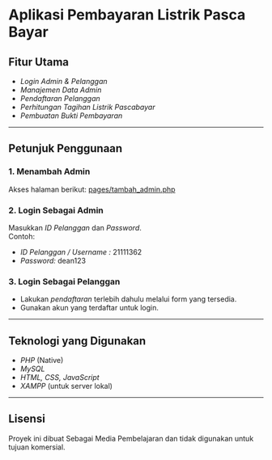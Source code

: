 # Aplikasi Pembayaran Listrik Pasca Bayar

## Fitur Utama

- *Login Admin & Pelanggan*
- *Manajemen Data Admin*
- *Pendaftaran Pelanggan*
- *Perhitungan Tagihan Listrik Pascabayar*
- *Pembuatan Bukti Pembayaran*

---

## Petunjuk Penggunaan

### 1. Menambah Admin
Akses halaman berikut: [pages/tambah_admin.php](http://localhost/AnalisisProgram/ppob/loogin.php)

### 2. Login Sebagai Admin
Masukkan *ID Pelanggan* dan *Password*.  
Contoh:
- *ID Pelanggan / Username :* 21111362
- *Password:* dean123

### 3. Login Sebagai Pelanggan
- Lakukan *pendaftaran* terlebih dahulu melalui form yang tersedia.
- Gunakan akun yang terdaftar untuk login.

---

## Teknologi yang Digunakan

- *PHP* (Native)
- *MySQL*
- *HTML, CSS, JavaScript*
- *XAMPP* (untuk server lokal)

---

## Lisensi

Proyek ini dibuat Sebagai Media Pembelajaran dan tidak digunakan untuk tujuan komersial.




